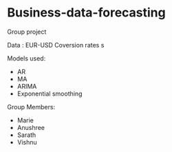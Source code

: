 # Business-data-forecasting
Group project

Data : EUR-USD Coversion rates s

Models used:
- AR
- MA
- ARIMA
- Exponential smoothing

Group Members:
- Marie
- Anushree
- Sarath
- Vishnu
